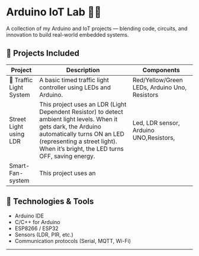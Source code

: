 # Arduino IoT Lab 🚦📡

A collection of my Arduino and IoT projects — blending code, circuits, and innovation to build real-world embedded systems.

## 🔌 Projects Included

| Project | Description | Components |
|--------|-------------|------------|
| 🚦 Traffic Light System | A basic timed traffic light controller using LEDs and Arduino. | Red/Yellow/Green LEDs, Arduino Uno, Resistors |
| Street Light using LDR | This project uses an LDR (Light Dependent Resistor) to detect ambient light levels. When it gets dark, the Arduino automatically turns ON an LED (representing a street light). When it’s bright, the LED turns OFF, saving energy.                                                                | Led, LDR sensor, Arduino UNO,Resistors,
| Smart-Fan-system | This project uses an 

## 🧠 Technologies & Tools
- Arduino IDE
- C/C++ for Arduino
- ESP8266 / ESP32
- Sensors (LDR, PIR, etc.)
- Communication protocols (Serial, MQTT, Wi-Fi)

---
